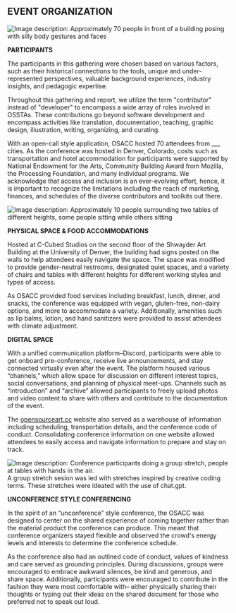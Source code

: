 ## EVENT ORGANIZATION

![Image description: Approximately 70 people in front of a building posing with silly body gestures and faces](../0-images/group-silly.jpeg)

**PARTICIPANTS**

The participants in this gathering were chosen based on various factors, such as their historical connections to the tools, unique and under-represented perspectives, valuable background experiences, industry insights, and pedagogic expertise.

Throughout this gathering and report, we utilize the term "contributor" instead of "developer" to encompass a wide array of roles involved in OSSTAs. These contributions go beyond software development and encompass activities like translation, documentation, teaching, graphic design, illustration, writing, organizing, and curating. 

With an open-call style application, OSACC hosted 70 attendees from ___ cities. As the conference was hosted in Denver, Colorado, costs such as transportation and hotel accommodation for participants were supported by National Endowment for the Arts, Community Building Award from Mozilla, the Processing Foundation, and many individual programs. We acknowledge that access and inclusion is an ever-evolving effort, hence, it is important to recognize the limitations including the reach of marketing, finances, and schedules of the diverse contributors and toolkits out there.

![Image description: Approximately 10 people surrounding two tables of different heights, some people sitting while others sitting](../0-images/seating.jpeg)

**PHYSICAL SPACE & FOOD ACCOMMODATIONS**

Hosted at C-Cubed Studios on the second floor of the Shwayder Art Building at the University of Denver, the building had signs posted on the walls to help attendees easily navigate the space. The space was modified to provide gender-neutral restrooms, designated quiet spaces, and a variety of chairs and tables with different heights for different working styles and types of access.

As OSACC provided food services including breakfast, lunch, dinner, and snacks, the conference was equipped with vegan, gluten-free, non-dairy options, and more to accommodate a variety. Additionally, amenities such as lip balms, lotion, and hand sanitizers were provided to assist attendees with climate adjustment.

**DIGITAL SPACE**

With a unified communication platform–Discord, participants were able to get onboard pre-conference, receive live announcements, and stay connected virtually even after the event. The platform housed various “channels,” which allow space for discussion on different interest topics, social conversations, and planning of physical meet-ups. Channels such as “introduction” and “archive” allowed participants to freely upload photos and video content to share with others and contribute to the documentation of the event.

The [opensourceart.cc](https://opensourceart.cc) website also served as a warehouse of information including scheduling, transportation details, and the conference code of conduct. Consolidating conference information on one website allowed attendees to easily access and navigate information to prepare and stay on track.

![Image description: Conference participants doing a group stretch, people at tables with hands in the air.](../0-images/stretches.jpeg)
A group stretch sesion was led with stretches inspired by creative coding terms. These stretches were ideated with the use of chat.gpt.

**UNCONFERENCE STYLE CONFERENCING**

In the spirit of an “unconference” style conference, the OSACC was designed to center on the shared experience of coming together rather than the material product the conference can produce. This meant that conference organizers stayed flexible and observed the crowd's energy levels and interests to determine the conference schedule.

As the conference also had an outlined code of conduct, values of kindness and care served as grounding principles. During discussions, groups were encouraged to embrace awkward silences, be kind and generous, and share space. Additionally, participants were encouraged to contribute in the fashion they were most comfortable with– either physically sharing their thoughts or typing out their ideas on the shared document for those who preferred not to speak out loud. 
